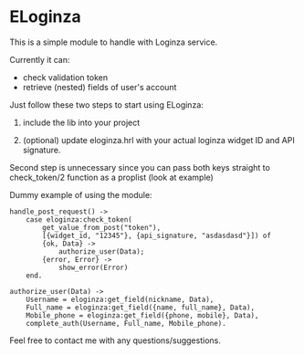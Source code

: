 # ELoginza

This is a simple module to handle with Loginza service.

Currently it can:
* check validation token
* retrieve (nested) fields of user's account

Just follow these two steps to start using ELoginza:

1. include the lib into your project

2. (optional) update eloginza.hrl with your actual loginza widget ID and API signature.

Second step is unnecessary since you can pass both keys straight to check_token/2 function as a proplist (look at example)

Dummy example of using the module:

    handle_post_request() ->
        case eloginza:check_token(
            get_value_from_post("token"),
            [{widget_id, "12345"}, {api_signature, "asdasdasd"}]) of
            {ok, Data} ->
                authorize_user(Data);
            {error, Error} ->
                show_error(Error)
        end.

    authorize_user(Data) ->
        Username = eloginza:get_field(nickname, Data),
        Full_name = eloginza:get_field({name, full_name}, Data),
        Mobile_phone = eloginza:get_field({phone, mobile}, Data),
        complete_auth(Username, Full_name, Mobile_phone).

Feel free to contact me with any questions/suggestions.
